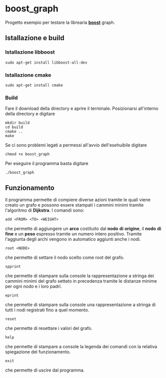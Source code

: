 # boost_graph

Progetto esempio per testare la librearia [**boost**](https://www.boost.org/) graph.

## Istallazione e build
### Istallazione libboost
```
sudo apt-get install libboost-all-dev
```
### Istallazione cmake
```
sudo apt-get install cmake
```
### Build
Fare il download della directory e aprire il terminale. Posizionarsi all'interno della directory e digitare 
```
mkdir build
cd build
cmake ..
make
```
Se ci sono problemi legati a permessi all'avvio dell'esehuibile digitare 
```
chmod +x boost_graph
```
Per eseguire il programma basta digitare 
```
./boost_graph
```

## Funzionamento
Il programma permette di compiere diverse azioni tramite le quali viene creato un grafo e possono essere stampati i cammini minimi tramite l'algoritmo di **Dijkstra**.
I comandi sono:
```
add <FROM> <TO> <WEIGHT>
```
che permette di aggiungere un **arco** costituito dal **nodo** **di** **origine**, il **nodo** **di** **fine** e un **peso** espresso tramite un numero intero positivo. 
Tramite l'aggiunta degli archi vengono in automatico aggiunti anche i nodi.
```
root <NODE>
```
che permette di settare il nodo scelto come root del grafo.
```
spprint
```
che permette di stampare sulla console la rappresentazione a stringa dei cammini minimi del grafo settato in precedenza tramite le distanze minime per ogni nodo e i loro padri.
```
eprint
```
che permette di stampare sulla console una rappresentazione a stringa di tutti i nodi registrati fino a quel momento.
```
reset
```
che permette di resettare i valori del grafo.
```
help
```
che permette di stampare a console la legenda dei comandi con la relativa spiegazione del funzionamento.
```
exit
```
che permette di uscire dal programma.
